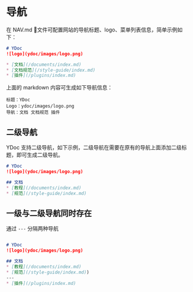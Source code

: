 # 导航
在 NAV.md 文件可配置网站的导航标题、logo、菜单列表信息，简单示例如下：

```markdown
# YDoc
![logo](ydoc/images/logo.png)

* [文档](/documents/index.md)
* [文档规范](/style-guide/index.md)
* [插件](/plugins/index.md)
```

上面的 markdown 内容可生成如下导航信息：

```
标题：YDoc
Logo：ydoc/images/logo.png
导航：文档 文档规范 插件
```

## 二级导航

YDoc 支持二级导航，如下示例，二级导航在需要在原有的导航上面添加二级标题，即可生成二级导航。

```markdown
# YDoc
![logo](ydoc/images/logo.png)

## 文档
* [教程](/documents/index.md)
* [规范](/style-guide/index.md)

```

## 一级与二级导航同时存在
通过 `---` 分隔两种导航

```markdown

# YDoc
![logo](ydoc/images/logo.png)

## 文档
* [教程](/documents/index.md)
* [规范](/style-guide/index.md))
---
* [插件](/plugins/index.md)

```
